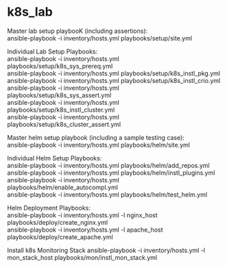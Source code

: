# k8s_lab

Master lab setup playbooK (including assertions): </br>
ansible-playbook -i inventory/hosts.yml playbooks/setup/site.yml </br>

Individual Lab Setup Playbooks: </br>
ansible-playbook -i inventory/hosts.yml playbooks/setup/k8s_sys_prereq.yml </br>
ansible-playbook -i inventory/hosts.yml playbooks/setup/k8s_instl_pkg.yml  </br>
ansible-playbook -i inventory/hosts.yml playbooks/setup/k8s_instl_crio.yml </br>
ansible-playbook -i inventory/hosts.yml playbooks/setup/k8s_sys_assert.yml  </br>
ansible-playbook -i inventory/hosts.yml playbooks/setup/k8s_instl_cluster.yml  </br>
ansible-playbook -i inventory/hosts.yml playbooks/setup/k8s_cluster_assert.yml  </br>

Master helm setup playbook (including a sample testing case): </br>
ansible-playbook -i inventory/hosts.yml playbooks/helm/site.yml </br>

Individual Helm Setup Playbooks: </br>
ansible-playbook -i inventory/hosts.yml playbooks/helm/add_repos.yml </br>
ansible-playbook -i inventory/hosts.yml playbooks/helm/instl_plugins.yml </br>
ansible-playbook -i inventory/hosts.yml playbooks/helm/enable_autocompl.yml  </br>
ansible-playbook -i inventory/hosts.yml playbooks/helm/test_helm.yml  </br>

Helm Deployment Playbooks: </br>
ansible-playbook -i inventory/hosts.yml -l nginx_host playbooks/deploy/create_nginx.yml </br>
ansible-playbook -i inventory/hosts.yml -l apache_host playbooks/deploy/create_apache.yml </br>

Install k8s Monitoring Stack
ansible-playbook -i inventory/hosts.yml -l mon_stack_host playbooks/mon/instl_mon_stack.yml </br>